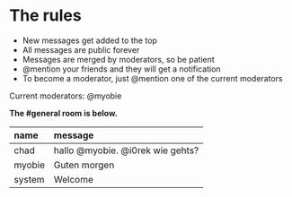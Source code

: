 # The rules

* New messages get added to the top
* All messages are public forever
* Messages are merged by moderators, so be patient
* @mention your friends and they will get a notification
* To become a moderator, just @mention one of the current moderators

Current moderators: @myobie

**The #general room is below.**

| name | message |
| :--- | :------ |
| chad | hallo @myobie.  @i0rek wie gehts? |
| myobie | Guten morgen |
| system | Welcome |
